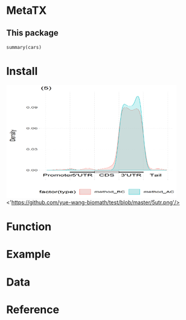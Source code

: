 # MetaTX
## This package
```{r cars}
summary(cars)
```
# Install
<img
src = 'https://github.com/yue-wang-biomath/test/blob/master/5utr.png' width = '450' height = '300'/>
<'https://github.com/yue-wang-biomath/test/blob/master/5utr.png'/>

# Function

# Example

# Data

# Reference
